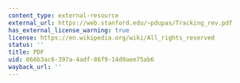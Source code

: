 ```yaml
---
content_type: external-resource
external_url: https://web.stanford.edu/~pdupas/Tracking_rev.pdf
has_external_license_warning: true
license: https://en.wikipedia.org/wiki/All_rights_reserved
status: ''
title: PDF
uid: 066b3ac6-397a-4adf-86f9-14d9aee75ab6
wayback_url: ''
---
```

